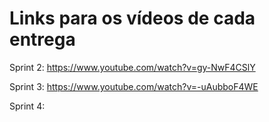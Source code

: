 # Links para os vídeos de cada entrega

Sprint 2: https://www.youtube.com/watch?v=gy-NwF4CSlY

Sprint 3: https://www.youtube.com/watch?v=-uAubboF4WE

Sprint 4:
